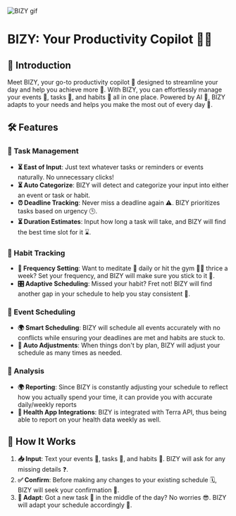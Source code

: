 ![BIZY gif](https://github.com/s7u4rt99/avon/assets/95898480/0f81c671-eff6-477e-816b-4175f08f5bf4)

# BIZY: Your Productivity Copilot 🚀✨

## 🎉 Introduction

Meet BIZY, your go-to productivity copilot 🤖 designed to streamline your day and help you achieve more 🎯. With BIZY, you can effortlessly manage your events 📅, tasks 📝, and habits 🔄 all in one place. Powered by AI 🧠, BIZY adapts to your needs and helps you make the most out of every day 🌈.

## 🛠 Features

### 📝 Task Management 

- **⏳ East of Input**: Just text whatever tasks or reminders or events naturally. No unnecessary clicks!
- **⏳ Auto Categorize**: BIZY will detect and categorize your input into either an event or task or habit. 
- **⏰ Deadline Tracking**: Never miss a deadline again ⚠️. BIZY prioritizes tasks based on urgency 🕒.
- **⏳ Duration Estimates**: Input how long a task will take, and BIZY will find the best time slot for it ⌛.

### 🔄 Habit Tracking 

- **🔁 Frequency Setting**: Want to meditate 🧘 daily or hit the gym 🏋️‍♀️ thrice a week? Set your frequency, and BIZY will make sure you stick to it 🎯.
- **🎛 Adaptive Scheduling**: Missed your habit? Fret not! BIZY will find another gap in your schedule to help you stay consistent 🌈.

### 📆 Event Scheduling 

- **🌍 Smart Scheduling**: BIZY will schedule all events accurately with no conflicts while ensuring your deadlines are met and habits are stuck to.
- **🔀 Auto Adjustments**: When things don't by plan, BIZY will adjust your schedule as many times as needed.

### 📆 Analysis

- **🌍 Reporting**: Since BIZY is constantly adjusting your schedule to reflect how you actually spend your time, it can provide you with accurate daily/weekly reports
- **🔀 Health App Integrations**: BIZY is integrated with Terra API, thus being able to report on your health data weekly as well. 

## 🤖 How It Works

1. **📥 Input**: Text your events 📅, tasks 📝, and habits 🔄. BIZY will ask for any missing details ❓.
2. **✅ Confirm**: Before making any changes to your existing schedule 🗓, BIZY will seek your confirmation 🤔.
3. **🔄 Adapt**: Got a new task 📝 in the middle of the day? No worries 😎. BIZY will adapt your schedule accordingly 🔄.

